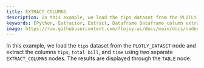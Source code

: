 ```yaml
---
title: EXTRACT_COLUMNS
description: In this example, we load the tips dataset from the PLOTLY_DATASET node and extract the columns tips, total bill, and time using two separate EXTRACT_COLUMNS nodes. The results are displayed through the TABLE node.
keywords: [Python, Extractor, Extract, Dataframe Dataframe column extraction, Python column selection, Efficient data manipulation, Extracting DataFframe columns, Flojoy Extract Columns node, Streamlining data analysis, Python data extraction, Data column filtering, Dataframe column manipulation, Extracting specific columns]
image: https://raw.githubusercontent.com/flojoy-ai/docs/main/docs/nodes/EXTRACTORS/DATAFRAME/EXTRACT_COLUMNS/examples/EX1/output.jpeg
---
```


In this example, we load the `tips` dataset from the `PLOTLY_DATASET` node and extract the columns `tips`, `total bill`, and `time` using two separate `EXTRACT_COLUMNS` nodes. The results are displayed through the `TABLE` node.